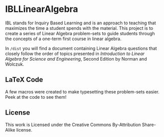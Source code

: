 IBLLinearAlgebra
================

IBL stands for Inquiry Based Learning and is an approach
to teaching that maximizes the time a student spends with
the material.  This project is to create a series of 
Linear Algebra problem-sets to guide students through the
concepts of a one-term first course in linear algebra.

In `/dist` you will find a document containing
Linear Algebra questions that closely follow the order
of topics presented in *Introduction to Linear Algebra for Science and Engineering*, Second Edition
by Norman and Wolczuk.


LaTeX Code
----------

A few macros were created to make typesetting these problem-sets
easier.  Peek at the code to see them!


License
-------

This work is Licensed under the Creative Commons By-Attribution 
Share-Alike license.
